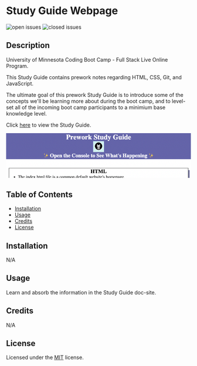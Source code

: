 # Study Guide Webpage

![open issues](https://img.shields.io/github/issues-raw/box-o-water/prework-study-guide)
![closed issues](https://img.shields.io/github/issues-closed-raw/box-o-water/prework-study-guide)

## Description

University of Minnesota Coding Boot Camp - Full Stack Live Online Program.

This Study Guide contains prework notes regarding HTML, CSS, Git, and JavaScript.

The ultimate goal of this prework Study Guide is to introduce some of the concepts we'll be learning more about during the boot camp, and to level-set all of the incoming boot camp participants to a minimium base knowledge level.

Click [here](https://box-o-water.github.io/prework-study-guide/) to view the Study Guide.

![study guide preview](/assets/images/preview.png)

## Table of Contents

- [Installation](#installation)
- [Usage](#usage)
- [Credits](#credits)
- [License](#license)

## Installation

N/A

## Usage

Learn and absorb the information in the Study Guide doc-site.

## Credits

N/A

## License

Licensed under the [MIT](/LICENSE) license.
